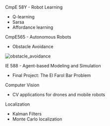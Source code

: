 CmpE 58Y - Robot Learning
* Q-learning
* Sarsa
* Affordance learning

CmpE565 - Autonomous Robots
* Obstacle Avoidance

![obstacle_avoidance](https://github.com/melodiCyb/autonomous-robots/blob/master/CmpE565/obstacle_avoidance.gif)

IE 588 - Agent-based Modeling and Simulation
* Final Project: The El Farol Bar Problem

Computer Vision 
* CV applications for drones and mobile robots

Localization
* Kalman Filters
* Monte Carlo localization


